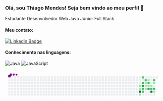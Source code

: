 

<!--
**thimendes/thimendes** is a ✨ _special_ ✨ repository because its `README.md` (this file) appears on your GitHub profile.

Here are some ideas to get you started:

- 🔭 I’m currently working on ...
- 🌱 I’m currently learning ...
- 👯 I’m looking to collaborate on ...
- 🤔 I’m looking for help with ...
- 💬 Ask me about ...
- 📫 How to reach me: ...
- 😄 Pronouns: ...
- ⚡ Fun fact: ...
-->
### Olá, sou Thiago Mendes! Seja bem vindo ao meu perfil 👋

Estudante Desenvolvedor Web Java Júnior Full Stack

#### Meu contato:
[![Linkedin Badge](https://img.shields.io/badge/-LinkedIn-blue?style=flat-square&logo=Linkedin&logoColor=white&link=https:https://www.linkedin.com/in/eduardo-carlos-95a5121ba/)](https://www.linkedin.com/in/thiago-mendes-865236158/)


#### Conhecimento nas linguagens:
![Java](https://img.shields.io/badge/-Java-000000?style=flat&logo=java)
![JavaScript](https://img.shields.io/badge/-JavaScript-000000?style=flat&logo=javascript)


<svg viewBox="-16 -32 880 192" width="880" height="192" xmlns="http://www.w3.org/2000/svg"><style>@keyframes c0{27.92%{fill:var(--c1)}27.94%,to{fill:var(--ce)}}@keyframes c1{28.48%{fill:var(--c1)}28.5%,to{fill:var(--ce)}}@keyframes c2{65.91%{fill:var(--c4)}65.93%,to{fill:var(--ce)}}@keyframes c3{30.72%{fill:var(--c1)}30.74%,to{fill:var(--ce)}}@keyframes c4{50.27%{fill:var(--c2)}50.29%,to{fill:var(--ce)}}@keyframes c5{51.39%{fill:var(--c2)}51.41%,to{fill:var(--ce)}}@keyframes c6{64.24%{fill:var(--c3)}64.26%,to{fill:var(--ce)}}@keyframes c7{53.62%{fill:var(--c2)}53.64%,to{fill:var(--ce)}}@keyframes c8{54.18%{fill:var(--c2)}54.2%,to{fill:var(--ce)}}@keyframes c9{49.15%{fill:var(--c2)}49.17%,to{fill:var(--ce)}}@keyframes ca{47.48%{fill:var(--c1)}47.5%,to{fill:var(--ce)}}@keyframes cb{33.51%{fill:var(--c1)}33.53%,to{fill:var(--ce)}}@keyframes cc{32.95%{fill:var(--c1)}32.97%,to{fill:var(--ce)}}@keyframes cd{37.42%{fill:var(--c1)}37.44%,to{fill:var(--ce)}}@keyframes ce{48.03%{fill:var(--c2)}48.05%,to{fill:var(--ce)}}@keyframes cf{34.07%{fill:var(--c1)}34.09%,to{fill:var(--ce)}}@keyframes cg{62.56%{fill:var(--c3)}62.58%,to{fill:var(--ce)}}@keyframes ch{34.63%{fill:var(--c1)}34.65%,to{fill:var(--ce)}}@keyframes ci{57.53%{fill:var(--c2)}57.55%,to{fill:var(--ce)}}@keyframes cj{68.15%{fill:var(--c4)}68.17%,to{fill:var(--ce)}}@keyframes ck{59.77%{fill:var(--c2)}59.79%,to{fill:var(--ce)}}@keyframes cl{35.74%{fill:var(--c1)}35.76%,to{fill:var(--ce)}}@keyframes cm{58.09%{fill:var(--c2)}58.11%,to{fill:var(--ce)}}@keyframes cn{43.01%{fill:var(--c1)}43.03%,to{fill:var(--ce)}}@keyframes u0{27.92%{transform:scale(0,1)}27.94%,28.48%{transform:scale(.09,1)}28.5%,30.72%{transform:scale(.18,1)}30.74%,32.95%{transform:scale(.27,1)}32.97%,33.51%{transform:scale(.36,1)}33.53%,34.07%{transform:scale(.45,1)}34.09%,34.63%{transform:scale(.55,1)}34.65%,35.74%{transform:scale(.64,1)}35.76%,37.42%{transform:scale(.73,1)}37.44%,43.01%{transform:scale(.82,1)}43.03%,47.48%{transform:scale(.91,1)}47.5%,to{transform:scale(1,1)}}@keyframes u1{48.03%{transform:scale(0,1)}48.05%,49.15%{transform:scale(.11,1)}49.17%,50.27%{transform:scale(.22,1)}50.29%,51.39%{transform:scale(.33,1)}51.41%,53.62%{transform:scale(.44,1)}53.64%,54.18%{transform:scale(.56,1)}54.2%,57.53%{transform:scale(.67,1)}57.55%,58.09%{transform:scale(.78,1)}58.11%,59.77%{transform:scale(.89,1)}59.79%,to{transform:scale(1,1)}}@keyframes u2{62.56%{transform:scale(0,1)}62.58%,64.24%{transform:scale(.5,1)}64.26%,to{transform:scale(1,1)}}@keyframes u3{65.91%{transform:scale(0,1)}65.93%,68.15%{transform:scale(.5,1)}68.17%,to{transform:scale(1,1)}}@keyframes s0{0%,99.44%{transform:translate(0,-16px)}.56%{transform:translate(0,0)}26.26%{transform:translate(736px,0)}28.49%{transform:translate(736px,64px)}29.05%{transform:translate(720px,64px)}30.17%{transform:translate(720px,96px)}31.84%,45.25%{transform:translate(768px,96px)}33.52%,55.87%,63.69%{transform:translate(768px,48px)}35.2%{transform:translate(816px,48px)}35.75%{transform:translate(816px,32px)}36.31%{transform:translate(800px,32px)}36.87%{transform:translate(800px,16px)}37.43%,48.6%,60.89%{transform:translate(784px,16px)}37.99%{transform:translate(784px,0)}39.66%{transform:translate(832px,0)}42.46%{transform:translate(832px,80px)}43.02%{transform:translate(816px,80px)}43.58%{transform:translate(816px,96px)}47.49%,51.96%{transform:translate(768px,32px)}48.04%{transform:translate(784px,32px)}49.16%{transform:translate(768px,16px)}49.72%{transform:translate(768px,0)}50.28%{transform:translate(752px,0)}51.4%{transform:translate(752px,32px)}53.07%,63.13%{transform:translate(768px,64px)}53.63%{transform:translate(752px,64px)}54.19%{transform:translate(752px,80px)}54.75%{transform:translate(768px,80px)}56.98%{transform:translate(800px,48px)}57.54%,68.72%{transform:translate(800px,64px)}58.1%{transform:translate(816px,64px)}59.78%{transform:translate(816px,16px)}62.57%{transform:translate(784px,64px)}64.8%{transform:translate(736px,48px)}65.92%{transform:translate(736px,80px)}68.16%{transform:translate(800px,80px)}94.41%{transform:translate(64px,64px)}95.53%{transform:translate(64px,32px)}96.09%{transform:translate(48px,32px)}97.77%{transform:translate(48px,-16px)}}@keyframes s1{0%,99.44%{transform:translate(16px,-16px)}.56%{transform:translate(0,-16px)}1.12%{transform:translate(0,0)}26.82%{transform:translate(736px,0)}29.05%{transform:translate(736px,64px)}29.61%{transform:translate(720px,64px)}30.73%{transform:translate(720px,96px)}32.4%,45.81%{transform:translate(768px,96px)}34.08%,56.42%,64.25%{transform:translate(768px,48px)}35.75%{transform:translate(816px,48px)}36.31%{transform:translate(816px,32px)}36.87%{transform:translate(800px,32px)}37.43%{transform:translate(800px,16px)}37.99%,49.16%,61.45%{transform:translate(784px,16px)}38.55%{transform:translate(784px,0)}40.22%{transform:translate(832px,0)}43.02%{transform:translate(832px,80px)}43.58%{transform:translate(816px,80px)}44.13%{transform:translate(816px,96px)}48.04%,52.51%{transform:translate(768px,32px)}48.6%{transform:translate(784px,32px)}49.72%{transform:translate(768px,16px)}50.28%{transform:translate(768px,0)}50.84%{transform:translate(752px,0)}51.96%{transform:translate(752px,32px)}53.63%,63.69%{transform:translate(768px,64px)}54.19%{transform:translate(752px,64px)}54.75%{transform:translate(752px,80px)}55.31%{transform:translate(768px,80px)}57.54%{transform:translate(800px,48px)}58.1%,69.27%{transform:translate(800px,64px)}58.66%{transform:translate(816px,64px)}60.34%{transform:translate(816px,16px)}63.13%{transform:translate(784px,64px)}65.36%{transform:translate(736px,48px)}66.48%{transform:translate(736px,80px)}68.72%{transform:translate(800px,80px)}94.97%{transform:translate(64px,64px)}96.09%{transform:translate(64px,32px)}96.65%{transform:translate(48px,32px)}98.32%{transform:translate(48px,-16px)}}@keyframes s2{0%,99.44%{transform:translate(32px,-16px)}1.12%{transform:translate(0,-16px)}1.68%{transform:translate(0,0)}27.37%{transform:translate(736px,0)}29.61%{transform:translate(736px,64px)}30.17%{transform:translate(720px,64px)}31.28%{transform:translate(720px,96px)}32.96%,46.37%{transform:translate(768px,96px)}34.64%,56.98%,64.8%{transform:translate(768px,48px)}36.31%{transform:translate(816px,48px)}36.87%{transform:translate(816px,32px)}37.43%{transform:translate(800px,32px)}37.99%{transform:translate(800px,16px)}38.55%,49.72%,62.01%{transform:translate(784px,16px)}39.11%{transform:translate(784px,0)}40.78%{transform:translate(832px,0)}43.58%{transform:translate(832px,80px)}44.13%{transform:translate(816px,80px)}44.69%{transform:translate(816px,96px)}48.6%,53.07%{transform:translate(768px,32px)}49.16%{transform:translate(784px,32px)}50.28%{transform:translate(768px,16px)}50.84%{transform:translate(768px,0)}51.4%{transform:translate(752px,0)}52.51%{transform:translate(752px,32px)}54.19%,64.25%{transform:translate(768px,64px)}54.75%{transform:translate(752px,64px)}55.31%{transform:translate(752px,80px)}55.87%{transform:translate(768px,80px)}58.1%{transform:translate(800px,48px)}58.66%,69.83%{transform:translate(800px,64px)}59.22%{transform:translate(816px,64px)}60.89%{transform:translate(816px,16px)}63.69%{transform:translate(784px,64px)}65.92%{transform:translate(736px,48px)}67.04%{transform:translate(736px,80px)}69.27%{transform:translate(800px,80px)}95.53%{transform:translate(64px,64px)}96.65%{transform:translate(64px,32px)}97.21%{transform:translate(48px,32px)}98.88%{transform:translate(48px,-16px)}}@keyframes s3{0%,99.44%{transform:translate(48px,-16px)}1.68%{transform:translate(0,-16px)}2.23%{transform:translate(0,0)}27.93%{transform:translate(736px,0)}30.17%{transform:translate(736px,64px)}30.73%{transform:translate(720px,64px)}31.84%{transform:translate(720px,96px)}33.52%,46.93%{transform:translate(768px,96px)}35.2%,57.54%,65.36%{transform:translate(768px,48px)}36.87%{transform:translate(816px,48px)}37.43%{transform:translate(816px,32px)}37.99%{transform:translate(800px,32px)}38.55%{transform:translate(800px,16px)}39.11%,50.28%,62.57%{transform:translate(784px,16px)}39.66%{transform:translate(784px,0)}41.34%{transform:translate(832px,0)}44.13%{transform:translate(832px,80px)}44.69%{transform:translate(816px,80px)}45.25%{transform:translate(816px,96px)}49.16%,53.63%{transform:translate(768px,32px)}49.72%{transform:translate(784px,32px)}50.84%{transform:translate(768px,16px)}51.4%{transform:translate(768px,0)}51.96%{transform:translate(752px,0)}53.07%{transform:translate(752px,32px)}54.75%,64.8%{transform:translate(768px,64px)}55.31%{transform:translate(752px,64px)}55.87%{transform:translate(752px,80px)}56.42%{transform:translate(768px,80px)}58.66%{transform:translate(800px,48px)}59.22%,70.39%{transform:translate(800px,64px)}59.78%{transform:translate(816px,64px)}61.45%{transform:translate(816px,16px)}64.25%{transform:translate(784px,64px)}66.48%{transform:translate(736px,48px)}67.6%{transform:translate(736px,80px)}69.83%{transform:translate(800px,80px)}96.09%{transform:translate(64px,64px)}97.21%{transform:translate(64px,32px)}97.77%{transform:translate(48px,32px)}}:root{--cb:#1b1f230a;--cs:purple;--ce:#ebedf0;--c0:#ebedf0;--c1:#9be9a8;--c2:#40c463;--c3:#30a14e;--c4:#216e39}@media (prefers-color-scheme:dark){:root{--cb:#1b1f230a;--cs:purple;--ce:#161b22;--c1:#01311f;--c2:#034525;--c3:#0f6d31;--c4:#00c647}}.c{shape-rendering:geometricPrecision;rx:2;ry:2;fill:var(--ce);stroke-width:1px;stroke:var(--cb);animation:none 17900ms linear infinite}.c.c0,.c.c1{fill:var(--c1);animation-name:c0}.c.c1{animation-name:c1}.c.c2{fill:var(--c4);animation-name:c2}.c.c3{fill:var(--c1);animation-name:c3}.c.c4,.c.c5{fill:var(--c2);animation-name:c4}.c.c5{animation-name:c5}.c.c6{fill:var(--c3);animation-name:c6}.c.c7,.c.c8,.c.c9{fill:var(--c2);animation-name:c7}.c.c8,.c.c9{animation-name:c8}.c.c9{animation-name:c9}.c.ca{fill:var(--c1);animation-name:ca}.c.cb,.c.cc,.c.cd{fill:var(--c1);animation-name:cb}.c.cc,.c.cd{animation-name:cc}.c.cd{animation-name:cd}.c.ce{fill:var(--c2);animation-name:ce}.c.cf{fill:var(--c1);animation-name:cf}.c.cg{fill:var(--c3);animation-name:cg}.c.ch{fill:var(--c1);animation-name:ch}.c.ci{fill:var(--c2);animation-name:ci}.c.cj{fill:var(--c4);animation-name:cj}.c.ck{fill:var(--c2);animation-name:ck}.c.cl{fill:var(--c1);animation-name:cl}.c.cm{fill:var(--c2);animation-name:cm}.c.cn{fill:var(--c1);animation-name:cn}.s,.u{animation:none linear 17900ms infinite}.u,.u.u0{transform-origin:0 0}.u{transform:scale(0,1)}.u.u0{fill:var(--c1);animation-name:u0}.u.u1{fill:var(--c2);animation-name:u1;transform-origin:388.7px 0}.u.u2{fill:var(--c3);animation-name:u2;transform-origin:706.7px 0}.u.u3{fill:var(--c4);animation-name:u3;transform-origin:777.3px 0}.s{shape-rendering:geometricPrecision;fill:var(--cs)}.s.s0{transform:translate(0,-16px);animation-name:s0}.s.s1{transform:translate(16px,-16px);animation-name:s1}.s.s2{transform:translate(32px,-16px);animation-name:s2}.s.s3{transform:translate(48px,-16px);animation-name:s3}</style><rect class="c" x="2" y="2" width="12" height="12"/><rect class="c" x="2" y="18" width="12" height="12"/><rect class="c" x="2" y="34" width="12" height="12"/><rect class="c" x="2" y="50" width="12" height="12"/><rect class="c" x="2" y="66" width="12" height="12"/><rect class="c" x="2" y="82" width="12" height="12"/><rect class="c" x="2" y="98" width="12" height="12"/><rect class="c" x="18" y="2" width="12" height="12"/><rect class="c" x="18" y="18" width="12" height="12"/><rect class="c" x="18" y="34" width="12" height="12"/><rect class="c" x="18" y="50" width="12" height="12"/><rect class="c" x="18" y="66" width="12" height="12"/><rect class="c" x="18" y="82" width="12" height="12"/><rect class="c" x="18" y="98" width="12" height="12"/><rect class="c" x="34" y="2" width="12" height="12"/><rect class="c" x="34" y="18" width="12" height="12"/><rect class="c" x="34" y="34" width="12" height="12"/><rect class="c" x="34" y="50" width="12" height="12"/><rect class="c" x="34" y="66" width="12" height="12"/><rect class="c" x="34" y="82" width="12" height="12"/><rect class="c" x="34" y="98" width="12" height="12"/><rect class="c" x="50" y="2" width="12" height="12"/><rect class="c" x="50" y="18" width="12" height="12"/><rect class="c" x="50" y="34" width="12" height="12"/><rect class="c" x="50" y="50" width="12" height="12"/><rect class="c" x="50" y="66" width="12" height="12"/><rect class="c" x="50" y="82" width="12" height="12"/><rect class="c" x="50" y="98" width="12" height="12"/><rect class="c" x="66" y="2" width="12" height="12"/><rect class="c" x="66" y="18" width="12" height="12"/><rect class="c" x="66" y="34" width="12" height="12"/><rect class="c" x="66" y="50" width="12" height="12"/><rect class="c" x="66" y="66" width="12" height="12"/><rect class="c" x="66" y="82" width="12" height="12"/><rect class="c" x="66" y="98" width="12" height="12"/><rect class="c" x="82" y="2" width="12" height="12"/><rect class="c" x="82" y="18" width="12" height="12"/><rect class="c" x="82" y="34" width="12" height="12"/><rect class="c" x="82" y="50" width="12" height="12"/><rect class="c" x="82" y="66" width="12" height="12"/><rect class="c" x="82" y="82" width="12" height="12"/><rect class="c" x="82" y="98" width="12" height="12"/><rect class="c" x="98" y="2" width="12" height="12"/><rect class="c" x="98" y="18" width="12" height="12"/><rect class="c" x="98" y="34" width="12" height="12"/><rect class="c" x="98" y="50" width="12" height="12"/><rect class="c" x="98" y="66" width="12" height="12"/><rect class="c" x="98" y="82" width="12" height="12"/><rect class="c" x="98" y="98" width="12" height="12"/><rect class="c" x="114" y="2" width="12" height="12"/><rect class="c" x="114" y="18" width="12" height="12"/><rect class="c" x="114" y="34" width="12" height="12"/><rect class="c" x="114" y="50" width="12" height="12"/><rect class="c" x="114" y="66" width="12" height="12"/><rect class="c" x="114" y="82" width="12" height="12"/><rect class="c" x="114" y="98" width="12" height="12"/><rect class="c" x="130" y="2" width="12" height="12"/><rect class="c" x="130" y="18" width="12" height="12"/><rect class="c" x="130" y="34" width="12" height="12"/><rect class="c" x="130" y="50" width="12" height="12"/><rect class="c" x="130" y="66" width="12" height="12"/><rect class="c" x="130" y="82" width="12" height="12"/><rect class="c" x="130" y="98" width="12" height="12"/><rect class="c" x="146" y="2" width="12" height="12"/><rect class="c" x="146" y="18" width="12" height="12"/><rect class="c" x="146" y="34" width="12" height="12"/><rect class="c" x="146" y="50" width="12" height="12"/><rect class="c" x="146" y="66" width="12" height="12"/><rect class="c" x="146" y="82" width="12" height="12"/><rect class="c" x="146" y="98" width="12" height="12"/><rect class="c" x="162" y="2" width="12" height="12"/><rect class="c" x="162" y="18" width="12" height="12"/><rect class="c" x="162" y="34" width="12" height="12"/><rect class="c" x="162" y="50" width="12" height="12"/><rect class="c" x="162" y="66" width="12" height="12"/><rect class="c" x="162" y="82" width="12" height="12"/><rect class="c" x="162" y="98" width="12" height="12"/><rect class="c" x="178" y="2" width="12" height="12"/><rect class="c" x="178" y="18" width="12" height="12"/><rect class="c" x="178" y="34" width="12" height="12"/><rect class="c" x="178" y="50" width="12" height="12"/><rect class="c" x="178" y="66" width="12" height="12"/><rect class="c" x="178" y="82" width="12" height="12"/><rect class="c" x="178" y="98" width="12" height="12"/><rect class="c" x="194" y="2" width="12" height="12"/><rect class="c" x="194" y="18" width="12" height="12"/><rect class="c" x="194" y="34" width="12" height="12"/><rect class="c" x="194" y="50" width="12" height="12"/><rect class="c" x="194" y="66" width="12" height="12"/><rect class="c" x="194" y="82" width="12" height="12"/><rect class="c" x="194" y="98" width="12" height="12"/><rect class="c" x="210" y="2" width="12" height="12"/><rect class="c" x="210" y="18" width="12" height="12"/><rect class="c" x="210" y="34" width="12" height="12"/><rect class="c" x="210" y="50" width="12" height="12"/><rect class="c" x="210" y="66" width="12" height="12"/><rect class="c" x="210" y="82" width="12" height="12"/><rect class="c" x="210" y="98" width="12" height="12"/><rect class="c" x="226" y="2" width="12" height="12"/><rect class="c" x="226" y="18" width="12" height="12"/><rect class="c" x="226" y="34" width="12" height="12"/><rect class="c" x="226" y="50" width="12" height="12"/><rect class="c" x="226" y="66" width="12" height="12"/><rect class="c" x="226" y="82" width="12" height="12"/><rect class="c" x="226" y="98" width="12" height="12"/><rect class="c" x="242" y="2" width="12" height="12"/><rect class="c" x="242" y="18" width="12" height="12"/><rect class="c" x="242" y="34" width="12" height="12"/><rect class="c" x="242" y="50" width="12" height="12"/><rect class="c" x="242" y="66" width="12" height="12"/><rect class="c" x="242" y="82" width="12" height="12"/><rect class="c" x="242" y="98" width="12" height="12"/><rect class="c" x="258" y="2" width="12" height="12"/><rect class="c" x="258" y="18" width="12" height="12"/><rect class="c" x="258" y="34" width="12" height="12"/><rect class="c" x="258" y="50" width="12" height="12"/><rect class="c" x="258" y="66" width="12" height="12"/><rect class="c" x="258" y="82" width="12" height="12"/><rect class="c" x="258" y="98" width="12" height="12"/><rect class="c" x="274" y="2" width="12" height="12"/><rect class="c" x="274" y="18" width="12" height="12"/><rect class="c" x="274" y="34" width="12" height="12"/><rect class="c" x="274" y="50" width="12" height="12"/><rect class="c" x="274" y="66" width="12" height="12"/><rect class="c" x="274" y="82" width="12" height="12"/><rect class="c" x="274" y="98" width="12" height="12"/><rect class="c" x="290" y="2" width="12" height="12"/><rect class="c" x="290" y="18" width="12" height="12"/><rect class="c" x="290" y="34" width="12" height="12"/><rect class="c" x="290" y="50" width="12" height="12"/><rect class="c" x="290" y="66" width="12" height="12"/><rect class="c" x="290" y="82" width="12" height="12"/><rect class="c" x="290" y="98" width="12" height="12"/><rect class="c" x="306" y="2" width="12" height="12"/><rect class="c" x="306" y="18" width="12" height="12"/><rect class="c" x="306" y="34" width="12" height="12"/><rect class="c" x="306" y="50" width="12" height="12"/><rect class="c" x="306" y="66" width="12" height="12"/><rect class="c" x="306" y="82" width="12" height="12"/><rect class="c" x="306" y="98" width="12" height="12"/><rect class="c" x="322" y="2" width="12" height="12"/><rect class="c" x="322" y="18" width="12" height="12"/><rect class="c" x="322" y="34" width="12" height="12"/><rect class="c" x="322" y="50" width="12" height="12"/><rect class="c" x="322" y="66" width="12" height="12"/><rect class="c" x="322" y="82" width="12" height="12"/><rect class="c" x="322" y="98" width="12" height="12"/><rect class="c" x="338" y="2" width="12" height="12"/><rect class="c" x="338" y="18" width="12" height="12"/><rect class="c" x="338" y="34" width="12" height="12"/><rect class="c" x="338" y="50" width="12" height="12"/><rect class="c" x="338" y="66" width="12" height="12"/><rect class="c" x="338" y="82" width="12" height="12"/><rect class="c" x="338" y="98" width="12" height="12"/><rect class="c" x="354" y="2" width="12" height="12"/><rect class="c" x="354" y="18" width="12" height="12"/><rect class="c" x="354" y="34" width="12" height="12"/><rect class="c" x="354" y="50" width="12" height="12"/><rect class="c" x="354" y="66" width="12" height="12"/><rect class="c" x="354" y="82" width="12" height="12"/><rect class="c" x="354" y="98" width="12" height="12"/><rect class="c" x="370" y="2" width="12" height="12"/><rect class="c" x="370" y="18" width="12" height="12"/><rect class="c" x="370" y="34" width="12" height="12"/><rect class="c" x="370" y="50" width="12" height="12"/><rect class="c" x="370" y="66" width="12" height="12"/><rect class="c" x="370" y="82" width="12" height="12"/><rect class="c" x="370" y="98" width="12" height="12"/><rect class="c" x="386" y="2" width="12" height="12"/><rect class="c" x="386" y="18" width="12" height="12"/><rect class="c" x="386" y="34" width="12" height="12"/><rect class="c" x="386" y="50" width="12" height="12"/><rect class="c" x="386" y="66" width="12" height="12"/><rect class="c" x="386" y="82" width="12" height="12"/><rect class="c" x="386" y="98" width="12" height="12"/><rect class="c" x="402" y="2" width="12" height="12"/><rect class="c" x="402" y="18" width="12" height="12"/><rect class="c" x="402" y="34" width="12" height="12"/><rect class="c" x="402" y="50" width="12" height="12"/><rect class="c" x="402" y="66" width="12" height="12"/><rect class="c" x="402" y="82" width="12" height="12"/><rect class="c" x="402" y="98" width="12" height="12"/><rect class="c" x="418" y="2" width="12" height="12"/><rect class="c" x="418" y="18" width="12" height="12"/><rect class="c" x="418" y="34" width="12" height="12"/><rect class="c" x="418" y="50" width="12" height="12"/><rect class="c" x="418" y="66" width="12" height="12"/><rect class="c" x="418" y="82" width="12" height="12"/><rect class="c" x="418" y="98" width="12" height="12"/><rect class="c" x="434" y="2" width="12" height="12"/><rect class="c" x="434" y="18" width="12" height="12"/><rect class="c" x="434" y="34" width="12" height="12"/><rect class="c" x="434" y="50" width="12" height="12"/><rect class="c" x="434" y="66" width="12" height="12"/><rect class="c" x="434" y="82" width="12" height="12"/><rect class="c" x="434" y="98" width="12" height="12"/><rect class="c" x="450" y="2" width="12" height="12"/><rect class="c" x="450" y="18" width="12" height="12"/><rect class="c" x="450" y="34" width="12" height="12"/><rect class="c" x="450" y="50" width="12" height="12"/><rect class="c" x="450" y="66" width="12" height="12"/><rect class="c" x="450" y="82" width="12" height="12"/><rect class="c" x="450" y="98" width="12" height="12"/><rect class="c" x="466" y="2" width="12" height="12"/><rect class="c" x="466" y="18" width="12" height="12"/><rect class="c" x="466" y="34" width="12" height="12"/><rect class="c" x="466" y="50" width="12" height="12"/><rect class="c" x="466" y="66" width="12" height="12"/><rect class="c" x="466" y="82" width="12" height="12"/><rect class="c" x="466" y="98" width="12" height="12"/><rect class="c" x="482" y="2" width="12" height="12"/><rect class="c" x="482" y="18" width="12" height="12"/><rect class="c" x="482" y="34" width="12" height="12"/><rect class="c" x="482" y="50" width="12" height="12"/><rect class="c" x="482" y="66" width="12" height="12"/><rect class="c" x="482" y="82" width="12" height="12"/><rect class="c" x="482" y="98" width="12" height="12"/><rect class="c" x="498" y="2" width="12" height="12"/><rect class="c" x="498" y="18" width="12" height="12"/><rect class="c" x="498" y="34" width="12" height="12"/><rect class="c" x="498" y="50" width="12" height="12"/><rect class="c" x="498" y="66" width="12" height="12"/><rect class="c" x="498" y="82" width="12" height="12"/><rect class="c" x="498" y="98" width="12" height="12"/><rect class="c" x="514" y="2" width="12" height="12"/><rect class="c" x="514" y="18" width="12" height="12"/><rect class="c" x="514" y="34" width="12" height="12"/><rect class="c" x="514" y="50" width="12" height="12"/><rect class="c" x="514" y="66" width="12" height="12"/><rect class="c" x="514" y="82" width="12" height="12"/><rect class="c" x="514" y="98" width="12" height="12"/><rect class="c" x="530" y="2" width="12" height="12"/><rect class="c" x="530" y="18" width="12" height="12"/><rect class="c" x="530" y="34" width="12" height="12"/><rect class="c" x="530" y="50" width="12" height="12"/><rect class="c" x="530" y="66" width="12" height="12"/><rect class="c" x="530" y="82" width="12" height="12"/><rect class="c" x="530" y="98" width="12" height="12"/><rect class="c" x="546" y="2" width="12" height="12"/><rect class="c" x="546" y="18" width="12" height="12"/><rect class="c" x="546" y="34" width="12" height="12"/><rect class="c" x="546" y="50" width="12" height="12"/><rect class="c" x="546" y="66" width="12" height="12"/><rect class="c" x="546" y="82" width="12" height="12"/><rect class="c" x="546" y="98" width="12" height="12"/><rect class="c" x="562" y="2" width="12" height="12"/><rect class="c" x="562" y="18" width="12" height="12"/><rect class="c" x="562" y="34" width="12" height="12"/><rect class="c" x="562" y="50" width="12" height="12"/><rect class="c" x="562" y="66" width="12" height="12"/><rect class="c" x="562" y="82" width="12" height="12"/><rect class="c" x="562" y="98" width="12" height="12"/><rect class="c" x="578" y="2" width="12" height="12"/><rect class="c" x="578" y="18" width="12" height="12"/><rect class="c" x="578" y="34" width="12" height="12"/><rect class="c" x="578" y="50" width="12" height="12"/><rect class="c" x="578" y="66" width="12" height="12"/><rect class="c" x="578" y="82" width="12" height="12"/><rect class="c" x="578" y="98" width="12" height="12"/><rect class="c" x="594" y="2" width="12" height="12"/><rect class="c" x="594" y="18" width="12" height="12"/><rect class="c" x="594" y="34" width="12" height="12"/><rect class="c" x="594" y="50" width="12" height="12"/><rect class="c" x="594" y="66" width="12" height="12"/><rect class="c" x="594" y="82" width="12" height="12"/><rect class="c" x="594" y="98" width="12" height="12"/><rect class="c" x="610" y="2" width="12" height="12"/><rect class="c" x="610" y="18" width="12" height="12"/><rect class="c" x="610" y="34" width="12" height="12"/><rect class="c" x="610" y="50" width="12" height="12"/><rect class="c" x="610" y="66" width="12" height="12"/><rect class="c" x="610" y="82" width="12" height="12"/><rect class="c" x="610" y="98" width="12" height="12"/><rect class="c" x="626" y="2" width="12" height="12"/><rect class="c" x="626" y="18" width="12" height="12"/><rect class="c" x="626" y="34" width="12" height="12"/><rect class="c" x="626" y="50" width="12" height="12"/><rect class="c" x="626" y="66" width="12" height="12"/><rect class="c" x="626" y="82" width="12" height="12"/><rect class="c" x="626" y="98" width="12" height="12"/><rect class="c" x="642" y="2" width="12" height="12"/><rect class="c" x="642" y="18" width="12" height="12"/><rect class="c" x="642" y="34" width="12" height="12"/><rect class="c" x="642" y="50" width="12" height="12"/><rect class="c" x="642" y="66" width="12" height="12"/><rect class="c" x="642" y="82" width="12" height="12"/><rect class="c" x="642" y="98" width="12" height="12"/><rect class="c" x="658" y="2" width="12" height="12"/><rect class="c" x="658" y="18" width="12" height="12"/><rect class="c" x="658" y="34" width="12" height="12"/><rect class="c" x="658" y="50" width="12" height="12"/><rect class="c" x="658" y="66" width="12" height="12"/><rect class="c" x="658" y="82" width="12" height="12"/><rect class="c" x="658" y="98" width="12" height="12"/><rect class="c" x="674" y="2" width="12" height="12"/><rect class="c" x="674" y="18" width="12" height="12"/><rect class="c" x="674" y="34" width="12" height="12"/><rect class="c" x="674" y="50" width="12" height="12"/><rect class="c" x="674" y="66" width="12" height="12"/><rect class="c" x="674" y="82" width="12" height="12"/><rect class="c" x="674" y="98" width="12" height="12"/><rect class="c" x="690" y="2" width="12" height="12"/><rect class="c" x="690" y="18" width="12" height="12"/><rect class="c" x="690" y="34" width="12" height="12"/><rect class="c" x="690" y="50" width="12" height="12"/><rect class="c" x="690" y="66" width="12" height="12"/><rect class="c" x="690" y="82" width="12" height="12"/><rect class="c" x="690" y="98" width="12" height="12"/><rect class="c" x="706" y="2" width="12" height="12"/><rect class="c" x="706" y="18" width="12" height="12"/><rect class="c" x="706" y="34" width="12" height="12"/><rect class="c" x="706" y="50" width="12" height="12"/><rect class="c" x="706" y="66" width="12" height="12"/><rect class="c" x="706" y="82" width="12" height="12"/><rect class="c" x="706" y="98" width="12" height="12"/><rect class="c" x="722" y="2" width="12" height="12"/><rect class="c" x="722" y="18" width="12" height="12"/><rect class="c" x="722" y="34" width="12" height="12"/><rect class="c" x="722" y="50" width="12" height="12"/><rect class="c" x="722" y="66" width="12" height="12"/><rect class="c" x="722" y="82" width="12" height="12"/><rect class="c" x="722" y="98" width="12" height="12"/><rect class="c" x="738" y="2" width="12" height="12"/><rect class="c" x="738" y="18" width="12" height="12"/><rect class="c" x="738" y="34" width="12" height="12"/><rect class="c c0" x="738" y="50" width="12" height="12"/><rect class="c c1" x="738" y="66" width="12" height="12"/><rect class="c c2" x="738" y="82" width="12" height="12"/><rect class="c c3" x="738" y="98" width="12" height="12"/><rect class="c c4" x="754" y="2" width="12" height="12"/><rect class="c" x="754" y="18" width="12" height="12"/><rect class="c c5" x="754" y="34" width="12" height="12"/><rect class="c c6" x="754" y="50" width="12" height="12"/><rect class="c c7" x="754" y="66" width="12" height="12"/><rect class="c c8" x="754" y="82" width="12" height="12"/><rect class="c" x="754" y="98" width="12" height="12"/><rect class="c" x="770" y="2" width="12" height="12"/><rect class="c c9" x="770" y="18" width="12" height="12"/><rect class="c ca" x="770" y="34" width="12" height="12"/><rect class="c cb" x="770" y="50" width="12" height="12"/><rect class="c cc" x="770" y="66" width="12" height="12"/><rect class="c" x="770" y="82" width="12" height="12"/><rect class="c" x="770" y="98" width="12" height="12"/><rect class="c" x="786" y="2" width="12" height="12"/><rect class="c cd" x="786" y="18" width="12" height="12"/><rect class="c ce" x="786" y="34" width="12" height="12"/><rect class="c cf" x="786" y="50" width="12" height="12"/><rect class="c cg" x="786" y="66" width="12" height="12"/><rect class="c" x="786" y="82" width="12" height="12"/><rect class="c" x="786" y="98" width="12" height="12"/><rect class="c" x="802" y="2" width="12" height="12"/><rect class="c" x="802" y="18" width="12" height="12"/><rect class="c" x="802" y="34" width="12" height="12"/><rect class="c ch" x="802" y="50" width="12" height="12"/><rect class="c ci" x="802" y="66" width="12" height="12"/><rect class="c cj" x="802" y="82" width="12" height="12"/><rect class="c" x="802" y="98" width="12" height="12"/><rect class="c" x="818" y="2" width="12" height="12"/><rect class="c ck" x="818" y="18" width="12" height="12"/><rect class="c cl" x="818" y="34" width="12" height="12"/><rect class="c" x="818" y="50" width="12" height="12"/><rect class="c cm" x="818" y="66" width="12" height="12"/><rect class="c cn" x="818" y="82" width="12" height="12"/><rect class="c" x="818" y="98" width="12" height="12"/><rect class="c" x="834" y="2" width="12" height="12"/><rect class="u u0" height="12" width="389.3" x="0.0" y="144"/><rect class="u u1" height="12" width="318.6" x="388.7" y="144"/><rect class="u u2" height="12" width="71.3" x="706.7" y="144"/><rect class="u u3" height="12" width="71.3" x="777.3" y="144"/><rect class="s s0" x="0.8" y="0.8" width="14.4" height="14.4" rx="4.5" ry="4.5"/><rect class="s s1" x="1.8" y="1.8" width="12.3" height="12.3" rx="4.1" ry="4.1"/><rect class="s s2" x="2.6" y="2.6" width="10.8" height="10.8" rx="3.6" ry="3.6"/><rect class="s s3" x="3.0" y="3.0" width="9.9" height="9.9" rx="3.3" ry="3.3"/></svg> 

